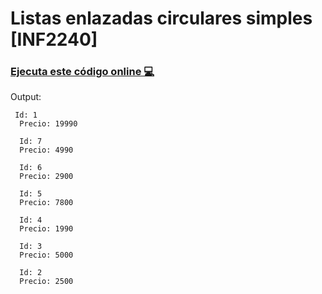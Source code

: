 # Listas enlazadas circulares simples [INF2240]
### [Ejecuta este código online 💻](https://rextester.com/CLMEWK91655)

Output:

```
 Id: 1
  Precio: 19990

  Id: 7
  Precio: 4990

  Id: 6
  Precio: 2900

  Id: 5
  Precio: 7800

  Id: 4
  Precio: 1990

  Id: 3
  Precio: 5000

  Id: 2
  Precio: 2500
```